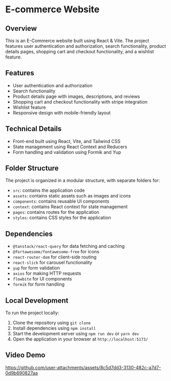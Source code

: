 # E-commerce Website

## Overview

This is an E-Commerce website built using React & Vite. The project features user authentication and authorization, search functionality, product details pages, shopping cart and checkout functionality, and a wishlist feature.

## Features

-   User authentication and authorization
-   Search functionality
-   Product details page with images, descriptions, and reviews
-   Shopping cart and checkout functionality with stripe integration
-   Wishlist feature
-   Responsive design with mobile-friendly layout

## Technical Details

-   Front-end built using React, Vite, and Tailwind CSS
-   State management using React Context and Reducers
-   Form handling and validation using Formik and Yup

## Folder Structure

The project is organized in a modular structure, with separate folders for:

-   `src`: contains the application code
-   `assets`: contains static assets such as images and icons
-   `components`: contains reusable UI components
-   `context`: contains React context for state management
-   `pages`: contains routes for the application
-   `styles`: contains CSS styles for the application

## Dependencies

-   `@tanstack/react-query` for data fetching and caching
-   `@fortawesome/fontawesome-free` for icons
-   `react-router-dom` for client-side routing
-   `react-slick` for carousel functionality
-   `yup` for form validation
-   `axios` for making HTTP requests
-   `flowbite` for UI components
-   `formik` for form handling

## Local Development

To run the project locally:

1. Clone the repository using `git clone`
2. Install dependencies using `npm install`
3. Start the development server using `npm run dev` or `yarn dev`
4. Open the application in your browser at `http://localhost:5173/`

## Video Demo

https://github.com/user-attachments/assets/8c5d7dd3-3130-482c-a7d7-0d9b690827aa
